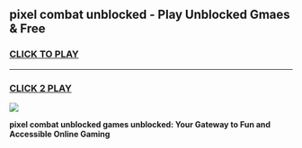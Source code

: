
## pixel combat unblocked - Play Unblocked Gmaes & Free
<h3>
<a href="https://news.freeplayer.one?title=pixel_combat_unblocked&ref=16F">CLICK TO PLAY</a></h3>
<hr>

<h3>
<a href="https://news.freeplayer.one?title=pixel_combat_unblocked&ref=16F">CLICK 2 PLAY</a>
  
</h3>

<a href="https://news.freeplayer.one?title=pixel_combat_unblocked&ref=16F/"><img src="https://clearcache.store/games.png"></a>


**pixel combat unblocked games unblocked: Your Gateway to Fun and Accessible Online Gaming**
